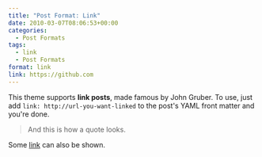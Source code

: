 ```yaml
---
title: "Post Format: Link"
date: 2010-03-07T08:06:53+00:00
categories:
  - Post Formats
tags:
  - link
  - Post Formats
format: link
link: https://github.com
---
```

This theme supports **link posts**, made famous by John Gruber. To use, just add `link: http://url-you-want-linked` to the post's YAML front matter and you're done.

> And this is how a quote looks.

Some [link](#) can also be shown.